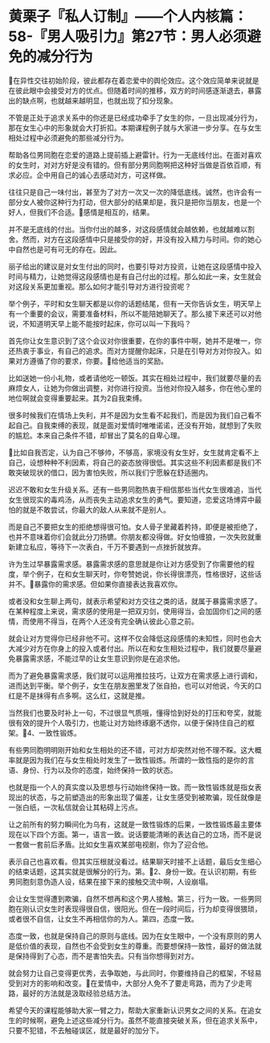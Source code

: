 # 黄栗子『私人订制』——个人内核篇：58-『男人吸引力』第27节：男人必须避免的减分行为

🎼在异性交往初始阶段，彼此都存在着恋爱中的舆伦效应。这个效应简单来说就是在彼此眼中会接受对方的优点。但随着时间的推移，双方的时间感逐渐退去，暴露出的缺点啊，也就越来越明显，也就出现了扣分现象。

不管是正处于追求关系中的你还是已经成功牵手了女生的你，一旦出现减分行为，那在女生心中的形象就会大打折扣。本期课程例子就与大家进一步分享。在与女生相处过程中必须避免的那些减分行为。

帮助各位男同胞在恋爱的道路上提前插上避雷针。行为一无底线付出。在面对喜欢的女生时，对对方好是没有错的。但有部分男同胞啊把这种好当做是百依百顺，有求必应。企中用自己的诚心去感动对方，可这样做。

往往只是自己一味付出，甚至为了对方一次又一次的降低底线。诚然，也许会有一部分女人被你这种行为打动，但大部分的结果却是，我只是把你当朋友，也是一个好人，但我们不合适。🎼感情是相互的，结果。

并不是无底线的付出。当你付出的越多，对这段感情就会越依赖，也就越难以割舍。然而，对方在这段感情中只是接受你的好，并没有投入精力与时间。你的她心中自然也是可有可无的存在。因此。

丽子给出的建议是对女生付出的同时，也要引导对方投资，让她在这段感情中投入时间与精力，让她觉得这段感情也是有自己付出的过程。那么如此一来，女生就会对这段关系更加重视。那么如何才能引导对方进行投资呢？

举个例子，平时和女生聊天都是以你的话题结尾，但有一天你告诉女生，明天早上有一个重要的会议，需要准备材料，所以不能陪她聊天了。那么接下来还可以对他说，不知道明天早上能不能按时起床，你可以叫一下我吗？

首先你让女生意识到了这个会议对你很重要，在你的事件中啊，她并不是唯一，你还热衷于事业，有自己的追求。而对方提醒你起床，只是在引导对方对你投入。如果对方遵循了你的要求，你要。🎼给他适当的奖励。

比如送她一份小礼物，或者请他吃一顿饭。其实在相处过程中，我们就要尽量的去麻烦女人，让她为你做出调整，对你进行投资。当他对你投入越多，你在他心里的地位啊就会变得重要起来。其为2自我束缚。

很多时候我们在情场上失利，并不是因为女生看不起我们，而是因为我们自己看不起自己。自我束缚的表现，就是面对爱情时唯唯诺诺，还没有开始，就想到了失败的尴尬。本来自己条件不错，却冒出了莫名的自卑心理。

🎼比如自我否定，认为自己不够帅，不够高，家境没有女生好，女生就肯定看不上自己，设想种种不利因素，将自己的姿态放得很低。其实这些不利因素都是我们不敢突破现状的借口，因为害怕失败，所以我们宁愿躲在舒适圈内。

迟迟不敢和女生升级关系。还有一些男同胞热衷于相信那些当代女生很难追，当代女生很现实的毒鸡汤，从而丧失主动追求女生的勇气。要知道，恋爱这场博弈中最怕的就是不敢尝试，你最大的敌人从来就不是别人。

而是自己不要把女生的拒绝想得很可怕。女人骨子里藏着矜持，即便是被拒绝了，也并不意味着你们会就此分刀扬镳。你朋友都没得做。好女怕缠狼，一次失败就重新建立私应，等待下一次表白，千万不要遇到一点挫折就放弃。

许为生过早暴露需求感。暴露需求感的意思就是你让对方感受到了你需要他的程度，举个例子，在和女生聊天时，你夸赞她说，你长得很漂亮，性格很好，这些话并不。🎼暴露你的需求感。但如果你直接表达我喜欢你。

或者没和女生聊上两句，就表示希望和对方交往之类的话，就属于暴露需求感了。在某种程度上来说，需求感的使用是一把双刃剑，使用得当，会加固你们之间的感情，而使用不得当，在两个人还没有完全确认彼此心意之前。

就会让对方觉得你已经非他不可。这样不仅会降低这段感情的未知性，同时也会大大减少对方在你身上的投入或者付出。所以在和女生相处过程中，我们就要尽量避免暴露需求感，不能过早的让女生意识到你是在追求他。

而为了避免暴露需求感，我们就可以运用推拉技巧，让双方在需求感上进行调和，进而达到平衡。举个例子，女生在朋友圈里发了张自拍，也可以对他说，今天的口红是不是抹得有点多啊。这么红，这就是推。

当然我们也要及时补上一句，不过很显气质哦，懂得恰到好处的打压和夸奖，就能很有效的提升个人吸引力，也能让对方始终琢磨不透你，以便于保持住自己的框架。🎼4、一致性锻炼。

有些男同胞明明刚开始和女生相处的还不错，可对方却突然对他不理不睬。这大概率就是因为我们在与女生相处时发生了一致性锻炼。所谓的一致性指的是你的言语、身份、行为以及你的态度，始终保持一致的状态。

也就是指一个人的真实度以及思想与行动始终保持一致。而一致性锻炼就是指女表现出的状态，与之前塑造出的形象出现了偏差，让女生感受到被欺骗，现任就像是一张白纸，一次私信就会让其粘碍上污点。

让之前所有的努力瞬间化为乌有，这就是一致性锻炼的后果，一致性锻炼最主要体现在以下四个方面。第一，语言一致。说话要能清晰的表达自己的立场，而不是说一套做一套前后矛盾。比如女生喜欢某部电视剧，你为了迎合他。

表示自己也喜欢看。但其实压根就没看过。结果聊天时接不上话题，最后女生细心的结束话题，这其实就是很解分的行为。第。🎼2、身份一致。在认识初期，有些男同胞刻意伪造人设，结果在接下来的接触交流中啊，人设崩塌。

会让女生觉得遭到欺骗，自然不想再和这个男人接触。第三，行为一致。一些男同胞在刚认识女生时表现得很自信，很阳光。但在一段时间后，行为却变得很猥琐，或者很不自信，让女生不再相信你的为人。第四，态度一致。

态度一致，也就是保持自己的原则与底线。因为在女生眼中，一个没有原则的男人是低价值的表现，自然也不会受到女生的尊重。而要想保持一致性，最好的做法就是保持得到了心态，而不是害怕失去。只有当你想得到对方。

就会努力让自己变得更优秀，去争取她，与此同时，你要维持自己的框架，不轻易受到对方的影响和改变。🎼在爱情中，大部分人免不了要走弯路，而为了少走弯路，最好的方法就是汲取经验总结方法。

希望今天的课程能够助大家一臂之力，帮助大家重新认识男女之间的关系。在追女生的时候啊，避免上述这些减分行为。虽然不能直接突破关系，但在追求关系中，只要不犯错，不去触碰误区，就是最好的加分下。

